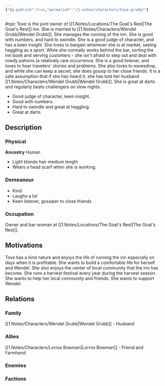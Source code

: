 ```yaml
---
{"dg-publish":true,"permalink":"/1-notes/characters/tove-grubb/"}
---
```


#npc 
Tove is the joint owner of [[1.Notes/Locations/The Goat's Rest\|The Goat's Rest]] inn. She is married to [[1.Notes/Characters/Wendel Grubb\|Wendel Grubb]]. She manages the running of the inn. She is good with numbers, and hard to swindle. She is a good judge of character, and has a keen insight.  She loves to bargain whenever she is at market, seeing haggling as a sport.
While she normally works behind the bar, sorting the inn book and serving customers - she isn't afraid to step out and deal with rowdy patrons (a relatively rare occurrence.  She is a good listener, and loves to hear travelers' stories and problems. She also loves to eavesdrop, and while she can keep a secret, she does gossip to her close friends. It is a safe assumption that if she has heard it, she has told her husband [[1.Notes/Characters/Wendel Grubb\|Wendel Grubb]]. She is great at darts and regularly beats challengers on slow nights.

* Good judge of character, keen insight.
* Good with numbers.
* Hard to swindle and great at haggling.
* Great at darts.
## Description
### Physical
**Ancestry** Human
* Light blonde hair medium length
* Wears a head scarf when she is working.

### Demeanour
* Kind
* Laughs a lot
* Keen listener, gossiper to close friends

### Occupation
Owner and bar-woman at [[1.Notes/Locations/The Goat's Rest\|The Goat's Rest]].

## Motivations
Tove has a kind nature and enjoys the life of running the inn especially on days when it is profitable. She wants to build a comfortable life for herself and Wendel. She also enjoys the center of local community that the inn has become. She runs a harvest festival every year during the harvest season. 
She wants to help her local community and friends. 
She wants to support Wendel.
## Relations
### Family
[[1.Notes/Characters/Wendel Grubb\|Wendel Grubb]] - Husband
### Allies
[[1.Notes/Characters/Lorros Bowman\|Lorros Bowman]] - Friend and Farmhand
### Enemies
### Factions

 
